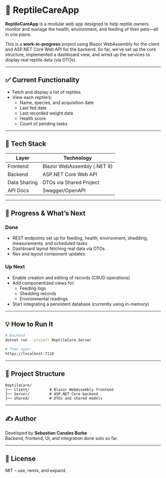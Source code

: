 # 🦎 ReptileCareApp

**ReptileCareApp** is a modular web app designed to help reptile owners monitor and manage the health, environment, and feeding of their pets—all in one place.

This is a **work-in-progress** project using Blazor WebAssembly for the client and ASP.NET Core Web API for the backend. So far, we’ve set up the core structure, implemented a dashboard view, and wired up the services to display real reptile data (via DTOs).

---

## ✅ Current Functionality

- Fetch and display a list of reptiles
- View each reptile’s:
  - Name, species, and acquisition date
  - Last fed date
  - Last recorded weight date
  - Health score
  - Count of pending tasks

---

## 🔧 Tech Stack

| Layer         | Technology                      |
|--------------|----------------------------------|
| Frontend     | Blazor WebAssembly (.NET 8)     |
| Backend      | ASP.NET Core Web API            |
| Data Sharing | DTOs via Shared Project         |
| API Docs     | Swagger/OpenAPI                 |

---

## 📍 Progress & What’s Next

### Done
- REST endpoints set up for feeding, health, environment, shedding, measurements, and scheduled tasks
- Dashboard layout fetching real data via DTOs
- Nav and layout component updates

### Up Next
- Enable creation and editing of records (CRUD operations)
- Add componentized views for:
  - Feeding logs
  - Shedding records
  - Environmental readings
- Start integrating a persistent database (currently using in-memory)

---

## 💡 How to Run It

```bash
# Backend
dotnet run --project ReptileCare.Server

# Then open:
https://localhost:7110
```

---

## 📁 Project Structure

```
ReptileCare/
├── Client/         # Blazor WebAssembly frontend
├── Server/         # ASP.NET Core backend
├── Shared/         # DTOs and shared models
```

---

## ✍️ Author

Developed by **Sebastian Canales Burke**  
Backend, frontend, UI, and integration done solo so far.

---

## 📜 License

MIT – use, remix, and expand.
